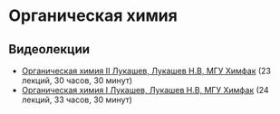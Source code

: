 # Органическая химия

## Видеолекции

* [Органическая химия II Лукашев, Лукашев Н.В, МГУ Химфак](https://teach-in.ru/course/organic-chemistry-p2) (23 лекций, 30 часов, 30 минут)
* [Органическая химия I Лукашев, Лукашев Н.В, МГУ Химфак](https://teach-in.ru/course/organic-chemistry-p1) (24 лекций, 33 часов, 30 минут)


